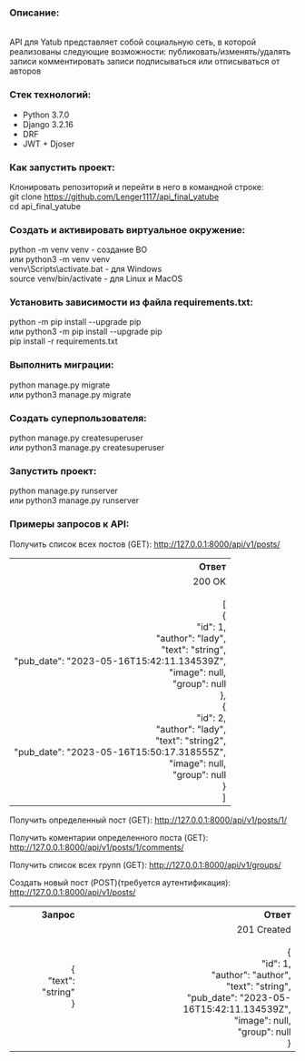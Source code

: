 <h3>Описание:</h3>
<br>
API для Yatub представляет собой социальную сеть, в которой реализованы следующие возможности:
публиковать/изменять/удалять записи
комментировать записи
подписываться или отписываться от авторов

<h3>Стек технологий:</h3>
<ul>
<li>Python 3.7.0</li>
<li>Django 3.2.16</li>
<li>DRF</li>
<li>JWT + Djoser</li>
</ul>


<h3>Как запустить проект:</h3>

Клонировать репозиторий и перейти в него в командной строке:
<br>
git clone https://github.com/Lenger1117/api_final_yatube
<br>
cd api_final_yatube


<h3>Cоздать и активировать виртуальное окружение:</h3>

python -m venv venv - создание ВО
<br>
или python3 -m venv venv
<br>
venv\Scripts\activate.bat - для Windows
<br>
source venv/bin/activate - для Linux и MacOS
<br>

<h3>Установить зависимости из файла requirements.txt:</h3>

python -m pip install --upgrade pip
<br>
или python3 -m pip install --upgrade pip
<br>
pip install -r requirements.txt


<h3>Выполнить миграции:</h3>

python manage.py migrate
<br>
или python3 manage.py migrate


<h3>Создать суперпользователя:</h3>

python manage.py createsuperuser
<br>
или python3 manage.py createsuperuser


<h3>Запустить проект:</h3>

python manage.py runserver
<br>
или python3 manage.py runserver


<h3>Примеры запросов к API:</h3>

Получить список всех постов (GET):
http://127.0.0.1:8000/api/v1/posts/

<table style="text-align:right">
  <tr>
    <th>Ответ</th>
  </tr>
  <tr>
    <td>
      200 OK
      <br><br>
      [
      <br>
    {
      <br>
        "id": 1,
      <br>
        "author": "lady",
      <br>
        "text": "string",
      <br>
        "pub_date": "2023-05-16T15:42:11.134539Z",
      <br>
        "image": null,
      <br>
        "group": null
      <br>
    },
      <br>
    {
      <br>
        "id": 2,
      <br>
        "author": "lady",
      <br>
        "text": "string2",
      <br>
        "pub_date": "2023-05-16T15:50:17.318555Z",
      <br>
        "image": null,
      <br>
        "group": null
      <br>
    }
      <br>
]
    </td>
  </tr>
</table>

Получить определенный пост (GET):
http://127.0.0.1:8000/api/v1/posts/1/

Получить коментарии определенного поста (GET):
http://127.0.0.1:8000/api/v1/posts/1/comments/

Получить список всех групп (GET):
http://127.0.0.1:8000/api/v1/groups/

Создать новый пост (POST)(требуется аутентификация):
http://127.0.0.1:8000/api/v1/posts/
<table style="text-align:right">
  <tr>
    <th>Запрос</th>
    <th>Ответ</th>
  </tr>
  <tr>
    <td>
      {
      <br>
      "text": "string"
      <br>
      }
    </td>
    <td>
      201 Created
      <br><br>
      {
      <br>
    "id": 1,
      <br>
    "author": "author",
      <br>
    "text": "string",
      <br>
    "pub_date": "2023-05-16T15:42:11.134539Z",
      <br>
    "image": null,
      <br>
    "group": null
      <br>
      }
    </td>
  </tr>
</table>
